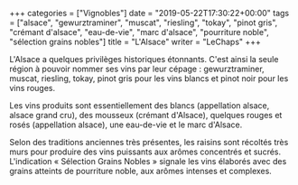 +++
categories = ["Vignobles"]
date = "2019-05-22T17:30:22+00:00"
tags = ["alsace", "gewurztraminer", "muscat", "riesling", "tokay", "pinot gris", "crémant d'alsace", "eau-de-vie", "marc d'alsace", "pourriture noble", "sélection grains nobles"]
title = "L'Alsace"
writer = "LeChaps"
+++

L'Alsace a quelques privilèges historiques étonnants. C'est ainsi la seule région à pouvoir nommer ses vins par leur cépage : gewurztraminer, muscat, riesling, tokay, pinot gris pour les vins blancs et pinot noir pour les vins rouges.  

Les vins produits sont essentiellement des blancs (appellation alsace, alsace grand cru), des mousseux (crémant d'Alsace), quelques rouges et rosés (appellation alsace), une eau-de-vie et le marc d'Alsace.  

Selon des traditions anciennes très présentes, les raisins sont récoltés très murs pour produire des vins puissants aux arômes concentrés et sucrés. L'indication « Sélection Grains Nobles » signale les vins élaborés avec des grains atteints de pourriture noble, aux arômes intenses et complexes.